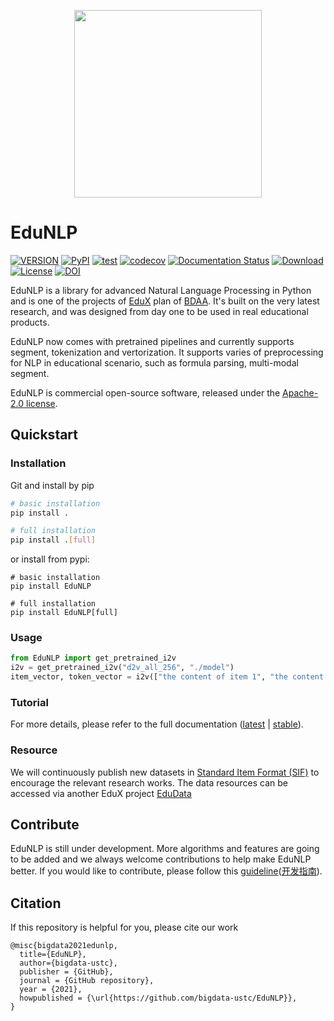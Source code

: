 <p align="center">
  <img width="300" src="docs/EduNLP.png">
</p>

# EduNLP

[![VERSION](https://img.shields.io/pypi/pyversions/longling)](https://pypi.python.org/pypi/longling)
[![PyPI](https://img.shields.io/pypi/v/EduNLP.svg)](https://pypi.python.org/pypi/EduNLP)
[![test](https://github.com/bigdata-ustc/EduNLP/actions/workflows/python-test.yml/badge.svg?branch=master)](https://github.com/bigdata-ustc/EduNLP/actions/workflows/python-test.yml)
[![codecov](https://codecov.io/gh/bigdata-ustc/EduNLP/branch/master/graph/badge.svg?token=B7gscOGQLD)](https://codecov.io/gh/bigdata-ustc/EduNLP)
[![Documentation Status](https://readthedocs.org/projects/edunlp/badge/?version=latest)](https://edunlp.readthedocs.io/en/latest/?badge=latest)
[![Download](https://img.shields.io/pypi/dm/EduNLP.svg?style=flat)](https://pypi.python.org/pypi/EduNLP)
[![License](https://img.shields.io/github/license/bigdata-ustc/EduNLP)](LICENSE)
[![DOI](https://zenodo.org/badge/332661206.svg)](https://zenodo.org/badge/latestdoi/332661206)


EduNLP is a library for advanced Natural Language Processing in Python and is one of the projects of [EduX]((https://github.com/bigdata-ustc/EduX)) plan of [BDAA](https://github.com/bigdata-ustc). It's built on the very latest research, and was designed from day one to be used in real educational products.

EduNLP now comes with pretrained pipelines and currently supports segment, tokenization and vertorization. It supports varies of preprocessing for NLP in educational scenario, such as formula parsing, multi-modal segment.

EduNLP is commercial open-source software, released under the [Apache-2.0 license](LICENSE).

## Quickstart

### Installation

Git and install by pip
``` sh
# basic installation
pip install .

# full installation
pip install .[full]
```
or install from pypi:
```
# basic installation
pip install EduNLP

# full installation
pip install EduNLP[full]
```

### Usage

```python
from EduNLP import get_pretrained_i2v
i2v = get_pretrained_i2v("d2v_all_256", "./model")
item_vector, token_vector = i2v(["the content of item 1", "the content of item 2"])
```

### Tutorial

For more details, please refer to the full documentation ([latest](https://edunlp.readthedocs.io/en/latest) | [stable](https://edunlp.readthedocs.io/en/stable)).

### Resource
We will continuously publish new datasets in [Standard Item Format (SIF)](https://github.com/bigdata-ustc/EduNLP/blob/master/docs/SIF4TI_CH.md) to encourage the relevant research works. The data resources can be accessed via another EduX project [EduData](https://github.com/bigdata-ustc/EduData)

## Contribute

EduNLP is still under development. More algorithms and features are going to be added and we always welcome contributions to help make EduNLP better. If you would like to contribute, please follow this [guideline](CONTRIBUTE.md)([开发指南](CONTRIBUTE_CH.md)).

## Citation

If this repository is helpful for you, please cite our work

```
@misc{bigdata2021edunlp,
  title={EduNLP},
  author={bigdata-ustc},
  publisher = {GitHub},
  journal = {GitHub repository},
  year = {2021},
  howpublished = {\url{https://github.com/bigdata-ustc/EduNLP}},
}
```
